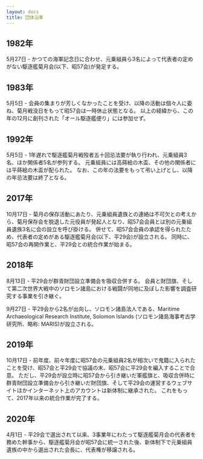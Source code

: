 ```yaml
---
layout: docs
title: 団体沿革
---
```


## 1982年
5月27日 - かつての海軍記念日に合わせ、元乗組員ら3名によって代表者の定めがない駆逐艦菊月会(以下、昭57会)が発足する。

## 1983年
5月5日 - 会員の集まりが芳しくなかったことを受け、以降の活動は個々人に委ね、菊月戦没日をもって昭57会は一時休止状態となる。
以上の経緯から、この年の12月に創刊された「オール駆逐艦便り」には参加せず。

## 1992年
5月5日 - 1年遅れで駆逐艦菊月戦歿者五十回忌法要が執り行われ、元乗組員3名、ほか関係者5名が参列する。
元乗組員には高蒔絵の木盃、その他の関係者には平蒔絵の木盃が配られた。
なお、この年の法要をもって弔い上げとし、以降の年忌法要は終了となる。

## 2017年
10月17日 - 菊月の保存活動にあたり、元乗組員遺族との連絡は不可欠との考えから、菊月保存会を脱退した元役員が発起人となり、昭57会会員とは別の元乗組員遺族3名に会の設立を呼び掛ける。
併せて、昭57会会員の承認を得られたため、代表者の定めがある駆逐艦菊月会(以下、平29会)が設立される。
同時に、昭57会の再開作業と、平29会との統合作業が始まる。

## 2018年
8月13日 - 平29会が群青財団設立準備会を吸収合併する。
会員と財団旗、そして第二次世界大戦中のソロモン諸島における戦闘が同地に及ぼした影響を調査研究する事業を引き継ぐ。

9月27日 - 平29会から2名が出向し、ソロモン諸島法人である、Maritime Archaeological Research Institute, Solomon Islands (ソロモン諸島海事考古学研究所、略称: MARIS)が設立される。

## 2019年
10月17日 - 前年度、前々年度に昭57会の元乗組員2名が相次いで鬼籍に入られたことを受け、昭57会と平29会で協議の末、昭57会に平29会を編入することで合意。
ただし、平29会が設立時に昭57会から引き継いだ軍艦旗と、吸収合併時に群青財団設立準備会から引き継いだ財団旗、そして平29会の運営するウェブサイトほかインターネット上のアカウントは新体制に継承された。
これをもって、2017年以来の統合作業が完了する。

## 2020年
4月1日 - 平29会で選出されて以来、3事業年にわたって駆逐艦菊月会の代表者を務めた幹事から、駆逐艦菊月会が昭57会に統一された後、新体制下で元乗組員遺族の中から選出された会長に、代表権が移譲される。
